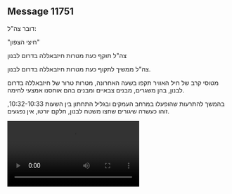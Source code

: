 ## Message 11751

דובר צה"ל:

"חיצי הצפון"

צה"ל תוקף כעת מטרות חיזבאללה בדרום לבנון

צה"ל ממשיך לתקוף כעת מטרות חיזבאללה בדרום לבנון. 

מטוסי קרב של חיל האוויר תקפו בשעה האחרונה, מטרות טרור של חיזבאללה בדרום לבנון, בהן משגרים, מבנים צבאיים ומבנים בהם אוחסנו אמצעי לחימה. 

בהמשך להתרעות שהופעלו במרחב העמקים ובגליל התחתון בין השעות 10:32-10:33, זוהו כעשרה שיגורים שחצו משטח לבנון, חלקם יורטו, אין נפגעים.

![Video](11751/11751_media.mp4)
